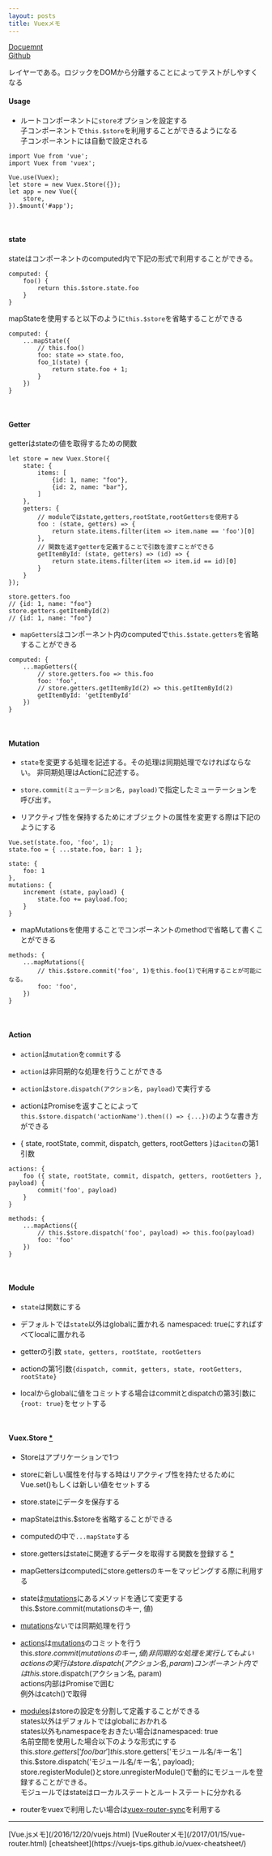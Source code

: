 ```yaml
---
layout: posts
title: Vuexメモ 
---
```

[Docuemnt](https://vuex.vuejs.org/en/)  
[Github](https://github.com/vuejs/vuex)  

レイヤーである。ロジックをDOMから分離することによってテストがしやすくなる

#### Usage

* ルートコンポーネントに`store`オプションを設定する  
子コンポーネントで`this.$store`を利用することができるようになる  
子コンポーネントには自動で設定される  

```
import Vue from 'vue';
import Vuex from 'vuex';

Vue.use(Vuex);
let store = new Vuex.Store({});
let app = new Vue({
    store,
}).$mount('#app');
```

<br>

#### state

stateはコンポーネントのcomputed内で下記の形式で利用することができる。


```
computed: {
    foo() {
        return this.$store.state.foo
    }
}
```

mapStateを使用すると以下のように`this.$store`を省略することができる

```
computed: {
    ...mapState({
        // this.foo()
        foo: state => state.foo,
        foo_1(state) {
            return state.foo + 1;
        }
    })
}
```

<br>

#### Getter

getterはstateの値を取得するための関数

```
let store = new Vuex.Store({ 
    state: {
        items: [
            {id: 1, name: "foo"},
            {id: 2, name: "bar"},
        ]
    },
    getters: {
        // moduleではstate,getters,rootState,rootGettersを使用する
        foo : (state, getters) => {
            return state.items.filter(item => item.name == 'foo')[0]
        },
        // 関数を返すgetterを定義することで引数を渡すことができる
        getItemById: (state, getters) => (id) => {
            return state.items.filter(item => item.id == id)[0]
        }
    }
});

store.getters.foo
// {id: 1, name: "foo"}
store.getters.getItemById(2)
// {id: 1, name: "foo"}
```

* `mapGetters`はコンポーネント内のcomputedで`this.$state.getters`を省略することができる

```
computed: {
    ...mapGetters({
        // store.getters.foo => this.foo
        foo: 'foo',
        // store.getters.getItemById(2) => this.getItemById(2)
        getItemById: 'getItemById' 
    })
}
```

<br>

#### Mutation

* `state`を変更する処理を記述する。その処理は同期処理でなければならない。
非同期処理はActionに記述する。  

* `store.commit(ミューテーション名, payload)`で指定したミューテーションを呼び出す。

* リアクティブ性を保持するためにオブジェクトの属性を変更する際は下記のようにする

```
Vue.set(state.foo, 'foo', 1); 
state.foo = { ...state.foo, bar: 1 };
```

```
state: {
    foo: 1
},
mutations: {
    increment (state, payload) {
        state.foo += payload.foo;
    }
}
```

* mapMutationsを使用することでコンポーネントのmethodで省略して書くことができる

```
methods: {
    ...mapMutations({
        // this.$store.commit('foo', 1)をthis.foo(1)で利用することが可能になる。
        foo: 'foo',
    })
}
```

<br>

#### Action

* `action`は`mutation`を`commit`する

* `action`は非同期的な処理を行うことができる

* `action`は`store.dispatch(アクション名, payload)`で実行する

* actionはPromiseを返すことによって`this.$store.dispatch('actionName').then(() => {...})`のような書き方ができる

* { state, rootState, commit, dispatch, getters, rootGetters }は`aciton`の第1引数

```
actions: {
    foo ({ state, rootState, commit, dispatch, getters, rootGetters }, payload) {
        commit('foo', payload)
    }
}
```

```
methods: {
    ...mapActions({
        // this.$store.dispatch('foo', payload) => this.foo(payload)
        foo: 'foo'
    })
}
```

<br>

#### Module

* `state`は関数にする

* デフォルトでは`state`以外はglobalに置かれる
namespaced: trueにすればすべてlocalに置かれる

* getterの引数 `state, getters, rootState, rootGetters`

* actionの第1引数`{dispatch, commit, getters, state, rootGetters, rootState}`

* localからglobalに値をコミットする場合はcommitとdispatchの第3引数に`{root: true}`をセットする

<br>

#### Vuex.Store [\*](https://vuex.vuejs.org/en/api.html)

* Storeはアプリケーションで1つ  

* storeに新しい属性を付与する時はリアクティブ性を持たせるためにVue.set()もしくは新しい値をセットする  

* store.stateにデータを保存する  

* mapStateはthis.$storeを省略することができる  

* computedの中で`...mapState`する  

* store.gettersはstateに関連するデータを取得する関数を登録する [\*](https://vuex.vuejs.org/en/getters.html)  

* mapGettersはcomputedにstore.gettersのキーをマッピングする際に利用する  

* stateは[mutations](https://vuex.vuejs.org/en/mutations.html)にあるメソッドを通じて変更する
this.$store.commit(mutationsのキー, 値)  

* [mutations](https://vuex.vuejs.org/en/mutations.html)ないでは同期処理を行う   

* [actions](https://vuex.vuejs.org/en/actions.html)は[mutations](https://vuex.vuejs.org/en/mutations.html)のコミットを行う  
this.$store.commit(mutationsのキー, 値)  
非同期的な処理を実行してもよい  
actionsの実行はstore.dispatch(アクション名, param)  
コンポーネント内ではthis.$store.dispatch(アクション名, param)   
actions内部はPromiseで囲む  
例外はcatch()で取得  

* [modules](https://vuex.vuejs.org/en/modules.html)はstoreの設定を分割して定義することができる  
states以外はデフォルトではglobalにおかれる  
states以外もnamespaceをおきたい場合はnamespaced: true  
名前空間を使用した場合以下のような形式にする  
this.$store.getters['foo/bar']  
this.$store.getters['モジュール名/キー名']  
this.$store.dispatch('モジュール名/キー名', payload);  
store.registerModule()とstore.unregisterModule()で動的にモジュールを登録することができる。  
モジュールではstateはローカルステートとルートステートに分かれる  

* routerをvuexで利用したい場合は[vuex-router-sync](https://github.com/vuejs/vuex-router-sync)を利用する

<hr>
[Vue.jsメモ](/2016/12/20/vuejs.html)  
[VueRouterメモ](/2017/01/15/vue-router.html)  
[cheatsheet](https://vuejs-tips.github.io/vuex-cheatsheet/)  
